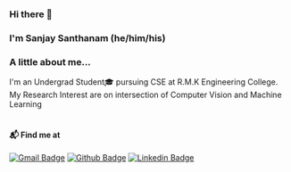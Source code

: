 ### Hi there 👋

<!--
**Sanjays2402/Sanjays2402** is a ✨ _special_ ✨ repository because its `README.md` (this file) appears on your GitHub profile.

Here are some ideas to get you started:

- 🔭 I’m currently working on ...
- 🌱 I’m currently learning ...
- 👯 I’m looking to collaborate on ...
- 🤔 I’m looking for help with ...
- 💬 Ask me about ...
- 📫 How to reach me: ...
- 😄 Pronouns: ...
- ⚡ Fun fact: ...
-->

### I'm Sanjay Santhanam (he/him/his)

### A little about me...  
I'm an Undergrad Student🎓 pursuing CSE at R.M.K Engineering College. My Research Interest are on intersection of Computer Vision and Machine Learning  <br/><br/>

#### 📬 Find me at

[![Gmail Badge](https://img.shields.io/badge/-Gmail-d14836?style=for-the-badge&logo=Gmail&logoColor=white&link=mailto:sanjays2402@gmail.com)](mailto:sanjays2402@gmail.com)
[![Github Badge](http://img.shields.io/badge/-Github-black?style=for-the-badge&logo=github)](https://github.com/Sanjays2402/)
[![Linkedin Badge](https://img.shields.io/badge/-LinkedIn-blue?style=for-the-badge&logo=Linkedin&logoColor=white)](https://www.linkedin.com/in/sanjay24/)
